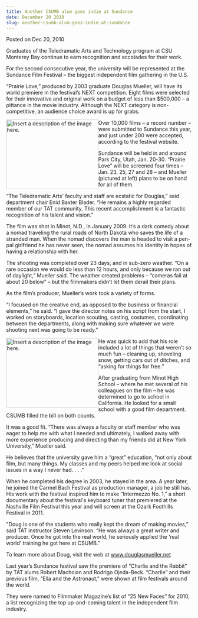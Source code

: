```yaml
---
title: Another CSUMB alum goes indie at Sundance
date: December 20 2010
slug: another-csumb-alum-goes-indie-at-sundance
---
```





<span class="date">Posted on Dec 20, 2010    </span>
<p>Graduates of the Teledramatic Arts and Technology program at CSU
Monterey Bay continue to earn recognition and accolades for their
work.</p>
<p>For the second consecutive year, the university will be
represented at the Sundance Film Festival &#x2013; the biggest independent
film gathering in the U.S.</p>
<p>&#x201C;Prairie Love,&#x201D; produced by 2003 graduate Douglas Mueller, will
have its world premiere in the festival&#x2019;s NEXT competition. Eight
films were selected for their innovative and original work on a
budget of less than $500,000 &#x2013; a pittance in the movie industry.
Although the NEXT category is non-competitive, an audience choice
award is up for grabs.</p>
<p><img alt="Insert a description of the image here." src="http://news.csumb.edu/sites/default/files/65/attachments/news/images/lignite_030.jpg" style="float:left; width:250px; height:188px">Over 10,000 films &#x2013;
a record number &#x2013; were submitted to Sundance this year, and just
under 200 were accepted, according to the festival website.</img></p>
<p>Sundance will be held in and around Park City, Utah, Jan. 20-30.
&#x201C;Prairie Love&#x201D; will be screened four times &#x2013; Jan. 23, 25, 27 and 28
&#x2013; and Mueller (pictured at left) plans to be on hand for all of
them.</p>
<p>&#x201C;The Teledramatic Arts&apos; faculty and staff are ecstatic for
Douglas,&#x201D; said department chair Enid Baxter Blader. &#x201C;He remains a
highly regarded member of our TAT community. This recent
accomplishment is a fantastic recognition of his talent and
vision.&quot;</p>
<p>The film was shot in Minot, N.D., in January 2009. It&#x2019;s a dark
comedy about a nomad traveling the rural roads of North Dakota who
saves the life of a stranded man. When the nomad discovers the man
is headed to visit a pen-pal girlfriend he has never seen, the
nomad assumes his identity in hopes of having a relationship with
her.</p>
<p>The shooting was completed over 23 days, and in sub-zero
weather. &#x201C;On a rare occasion we would do less than 12 hours, and
only because we ran out of daylight,&#x201D; Mueller said. The weather
created problems &#x2013; &#x201C;cameras fail at about 20 below&#x201D; &#x2013; but the
filmmakers didn&#x2019;t let them derail their plans.</p>
<p>As the film&#x2019;s producer, Mueller&#x2019;s work took a variety of
forms.</p>
<p>&#x201C;I focused on the creative end, as opposed to the business or
financial elements,&#x201D; he said. &#x201C;I gave the director notes on his
script from the start, I worked on storyboards, location scouting,
casting, costumes, coordinating between the departments, along with
making sure whatever we were shooting next was going to be
ready.&#x201D;</p>
<p><img alt="Insert a description of the image here." src="http://news.csumb.edu/sites/default/files/65/attachments/news/images/gena_first_day_051.jpg" style="float:left; width:250px; height:188px">He was quick to add
that his role included a lot of things that weren&#x2019;t so much fun &#x2013;
cleaning up, shoveling snow, getting cars out of ditches, and
&#x201C;asking for things for free.&#x201D;</img></p>
<p>After graduating from Minot High School &#x2013; where he met several
of his colleagues on the film &#x2013; he was determined to go to school
in California. He looked for a small school with a good film
department. CSUMB filled the bill on both counts.</p>
<p>It was a good fit. &#x201C;There was always a faculty or staff member
who was eager to help me with what I needed and ultimately, I
walked away with more experience producing and directing than my
friends did at New York University,&#x201D; Mueller said.</p>
<p>He believes that the university gave him a &#x201C;great&#x201D; education,
&#x201C;not only about film, but many things. My classes and my peers
helped me look at social issues in a way I never had. . . .&#x201D;</p>
<p>When he completed his degree in 2003, he stayed in the area. A
year later, he joined the Carmel Bach Festival as production
manager, a job he still has. His work with the festival inspired
him to make &#x201C;Intermezzo No. 1,&#x201D; a short documentary about the
festival&apos;s keyboard tuner that premiered at the Nashville Film
Festival this year and will screen at the Ozark Foothills Festival
in 2011.</p>
<p>&quot;Doug is one of the students who really kept the dream of making
movies,&#x201D; said TAT instructor Steven Levinson. &#x201C;He was always a
great writer and producer. Once he got into the real world, he
seriously applied the &#x2018;real world&#x2019; training he got here at
CSUMB.&quot;</p>
<p>To learn more about Doug, visit the web at <a href="http://www.douglasmueller.net" title="www.douglasmueller.net">www.douglasmueller.net</a></p>
<p>Last year&#x2019;s Sundance festival saw the premiere of &#x201C;Charlie and
the Rabbit&#x201D; by TAT alums Robert Machoian and Rodrigo Ojeda-Beck.
&#x201C;Charlie&#x201D; and their previous film, &#x201C;Ella and the Astronaut,&#x201D; were
shown at film festivals around the world.</p>
<p>They were named to Filmmaker Magazine&#x2019;s list of &#x201C;25 New Faces&#x201D;
for 2010, a list recognizing the top up-and-coming talent in the
independent film industry.</p>
<p><br>
&#xA0;</br></p>





